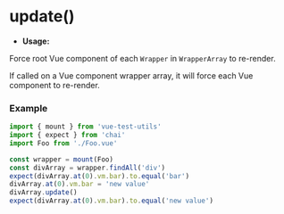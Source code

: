 # update()

- **Usage:**

Force root Vue component of each `Wrapper` in `WrapperArray` to re-render. 

If called on a Vue component wrapper array, it will force each Vue component to re-render.

### Example

```js
import { mount } from 'vue-test-utils'
import { expect } from 'chai'
import Foo from './Foo.vue'

const wrapper = mount(Foo)
const divArray = wrapper.findAll('div')
expect(divArray.at(0).vm.bar).to.equal('bar')
divArray.at(0).vm.bar = 'new value'
divArray.update()
expect(divArray.at(0).vm.bar).to.equal('new value')
```